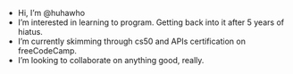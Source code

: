 - Hi, I’m @huhawho
- I’m interested in learning to program. Getting back into it after 5 years of hiatus.
- I’m currently skimming through cs50 and APIs certification on freeCodeCamp.
- I’m looking to collaborate on anything good, really.

<!---
Cheers, have fun!
--->
